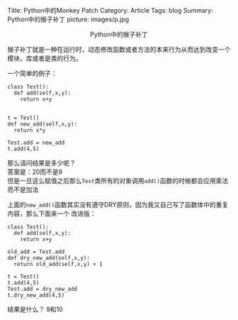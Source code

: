 Title: Python中的Monkey Patch
Category: Article
Tags: blog
Summary: Python中的猴子补丁
picture: images/p.jpg

<center>Python中的猴子补丁</center>

猴子补丁就是一种在运行时，动态修改函数或者方法的本来行为从而达到改变一个模块，库或者是类的行为。

一个简单的例子：
```
class Test():
  def add(self,x,y):
    return x+y


t = Test()
def new_add(self,x,y):
  return x*y

Test.add = new_add
t.add(4,5)
```   
那么请问结果是多少呢？  
答案是：20而不是9  
但是一旦这么赋值之后那么`Test`类所有的对象调用`add()`函数的时候都会应用乘法而不是加法  

上面的`new_add()`函数其实没有遵守DRY原则，因为我又自己写了函数体中的重复内容，那么下面来一个
改进版：
```
class Test():
  def add(self,x,y):
    return x+y

old_add = Test.add
def dry_new_add(self,x,y):
  return old_add(self,x,y) + 1

t = Test()
t.add(4,5)
Test.add = dry_new_add
t.dry_new_add(4,5)
```
结果是什么？
9和10
